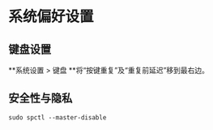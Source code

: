 # 系统偏好设置

## 键盘设置

**系统设置 &gt; 键盘 **将“按键重复”及“重复前延迟”移到最右边。



## 安全性与隐私

```
sudo spctl --master-disable
```



